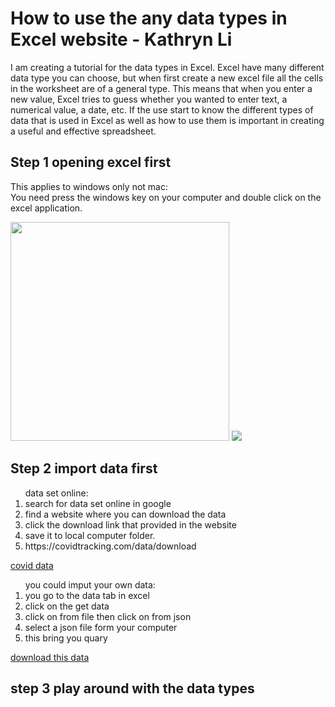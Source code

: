 # How to use the  any data types in Excel website - Kathryn Li

I am creating a tutorial for the data types in Excel. Excel have many different data type you can choose, but when first create a new excel file all the cells in the worksheet are of a general type. This means that when you enter a new value, Excel tries to guess whether you wanted to enter text, a numerical value, a date, etc. If the use start to know the different types of data that is used in Excel as well as how to use them is important in creating a useful and effective spreadsheet.

## Step 1 opening excel first 

This applies to windows only not mac:
<br>
You need press the windows key on your computer and double click on the excel application.

<img src="https://user-images.githubusercontent.com/96843197/150204172-2275373d-3b9d-4a0e-a245-3a4107194319.png" width="350" height="350">

<img src="https://user-images.githubusercontent.com/96843197/150249983-a4b1f7e8-5542-46b3-8ab8-acf57273749b.png">

## Step 2 import data first

<ol>
 data set online:
 <li>search for data set online in google</li>
 <li>find a website where you can download the data</li>
 <li>click the download link that provided in the website</li>
 <li>save it to local computer folder.</li>
 <li>https://covidtracking.com/data/download</li>
</ol>

<a href="https://github.com/Kathryn2354/AdvanaceDataScience/files/7908586/all-states-history.csv">covid data</a>

<ol>
 you could imput your own data:
 <li>you go to the data tab in excel</li>
 <li>click on the get data</li>
 <li>click on from file then click on from json</li>
 <li>select a json file form your computer</li>
 <li>this bring you quary</li>
</ol>

 [download this data](https://github.com/Kathryn2354/AdvanaceDataScience/files/7908148/test.xlsx)
 
## step 3 play around with the data types

